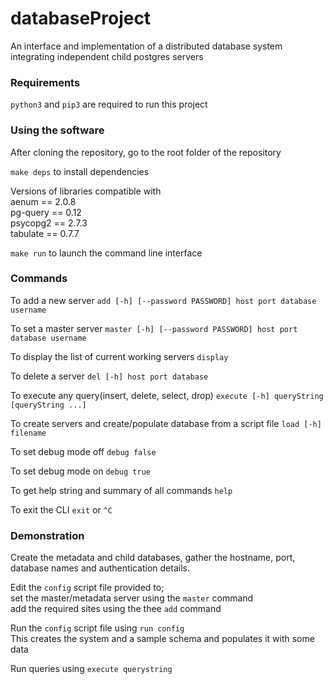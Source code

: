 # databaseProject  
An interface and implementation of a distributed database system integrating independent child postgres servers  

### Requirements  

`python3` and `pip3` are required to run this project  

### Using the software  

After cloning the repository, go to the root folder of the repository  

`make deps` to install dependencies  

Versions of libraries compatible with  
aenum == 2.0.8  
pg-query == 0.12  
psycopg2 == 2.7.3  
tabulate == 0.7.7  

`make run` to launch the command line interface  


### Commands  

To add a new server `add [-h] [--password PASSWORD] host port database username`  

To set a master server `master [-h] [--password PASSWORD] host port database username`  

To display the list of current working servers `display`  

To delete a server `del [-h] host port database`  

To execute any query(insert, delete, select, drop) `execute [-h] queryString [queryString ...]`  

To create servers and create/populate database from a script file `load [-h] filename`  

To set debug mode off `debug false`  

To set debug mode on `debug true`  

To get help string and summary of all commands `help`  

To exit the CLI `exit` or `^C`

### Demonstration  

Create the metadata and child databases, gather the hostname, port, database names and authentication details.

Edit the `config` script file provided to;  
	set the master/metadata server using the `master` command  
	add the required sites using the thee `add` command  

Run the `config` script file using `run config`  
This creates the system and a sample schema and populates it with some data  

Run queries using `execute querystring`  